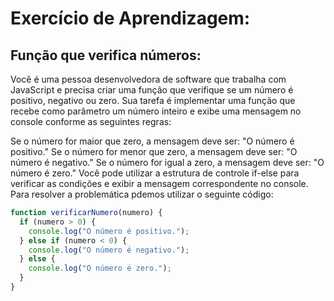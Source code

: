 # Exercício de Aprendizagem:
## Função que verifica números:

Você é uma pessoa desenvolvedora de software que trabalha com JavaScript e precisa criar uma função que verifique se um número é positivo, negativo ou zero. Sua tarefa é implementar uma função que recebe como parâmetro um número inteiro e exibe uma mensagem no console conforme as seguintes regras:

Se o número for maior que zero, a mensagem deve ser: "O número é positivo."
Se o número for menor que zero, a mensagem deve ser: "O número é negativo."
Se o número for igual a zero, a mensagem deve ser: "O número é zero."
Você pode utilizar a estrutura de controle if-else para verificar as condições e exibir a mensagem correspondente no console. Para resolver a problemática pdemos utilizar o seguinte código:

```js
function verificarNumero(numero) {
  if (numero > 0) {
    console.log("O número é positivo.");
  } else if (numero < 0) {
    console.log("O número é negativo.");
  } else {
    console.log("O número é zero.");
  }
}
```